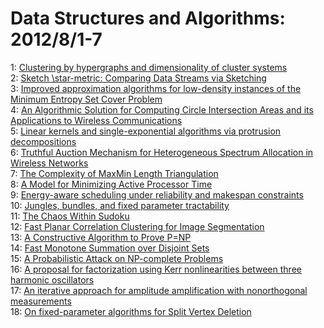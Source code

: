 # Data Structures and Algorithms: 2012/8/1-7  
1: [Clustering by hypergraphs and dimensionality of cluster systems](https://doi.org/10.48550/arXiv.1204.5952)  
2: [Sketch \star-metric: Comparing Data Streams via Sketching](https://doi.org/10.48550/arXiv.1207.6465)  
3: [Improved approximation algorithms for low-density instances of the  Minimum Entropy Set Cover Problem](https://doi.org/10.48550/arXiv.1207.7134)  
4: [An Algorithmic Solution for Computing Circle Intersection Areas and its  Applications to Wireless Communications](https://doi.org/10.48550/arXiv.1204.3569)  
5: [Linear kernels and single-exponential algorithms via protrusion  decompositions](https://doi.org/10.48550/arXiv.1207.0835)  
6: [Truthful Auction Mechanism for Heterogeneous Spectrum Allocation in  Wireless Networks](https://doi.org/10.48550/arXiv.1208.0144)  
7: [The Complexity of MaxMin Length Triangulation](https://doi.org/10.48550/arXiv.1208.0202)  
8: [A Model for Minimizing Active Processor Time](https://doi.org/10.48550/arXiv.1208.0312)  
9: [Energy-aware scheduling under reliability and makespan constraints](https://doi.org/10.48550/arXiv.1111.5528)  
10: [Jungles, bundles, and fixed parameter tractability](https://doi.org/10.48550/arXiv.1112.1538)  
11: [The Chaos Within Sudoku](https://doi.org/10.48550/arXiv.1208.0370)  
12: [Fast Planar Correlation Clustering for Image Segmentation](https://doi.org/10.48550/arXiv.1208.0378)  
13: [A Constructive Algorithm to Prove P=NP](https://doi.org/10.48550/arXiv.1208.0542)  
14: [Fast Monotone Summation over Disjoint Sets](https://doi.org/10.48550/arXiv.1208.0554)  
15: [A Probabilistic Attack on NP-complete Problems](https://doi.org/10.48550/arXiv.1107.0098)  
16: [A proposal for factorization using Kerr nonlinearities between three  harmonic oscillators](https://doi.org/10.48550/arXiv.1007.4338)  
17: [An iterative approach for amplitude amplification with nonorthogonal  measurements](https://doi.org/10.48550/arXiv.1010.3995)  
18: [On fixed-parameter algorithms for Split Vertex Deletion](https://doi.org/10.48550/arXiv.1208.1248)  